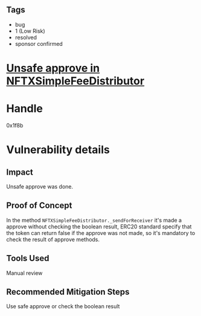 ## Tags

- bug
- 1 (Low Risk)
- resolved
- sponsor confirmed

# [Unsafe approve in NFTXSimpleFeeDistributor](https://github.com/code-423n4/2021-12-nftx-findings/issues/186) 

# Handle

0x1f8b


# Vulnerability details

## Impact
Unsafe approve was done.

## Proof of Concept
In the method `NFTXSimpleFeeDistributor._sendForReceiver` it's made a approve without checking the boolean result, ERC20 standard specify that the token can return false if the approve was not made, so it's mandatory to check the result of approve methods.

## Tools Used
Manual review

## Recommended Mitigation Steps
Use safe approve or check the boolean result

